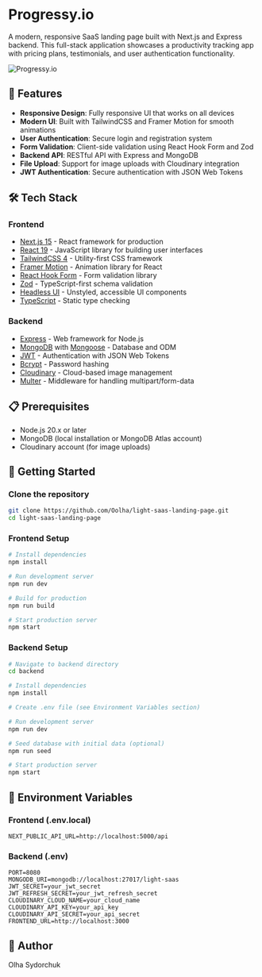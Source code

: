 # Progressy.io

A modern, responsive SaaS landing page built with Next.js and Express backend. This full-stack application showcases a productivity tracking app with pricing plans, testimonials, and user authentication functionality.

![Progressy.io](https://progressyio.vercel.app/)

## 🚀 Features

- **Responsive Design**: Fully responsive UI that works on all devices
- **Modern UI**: Built with TailwindCSS and Framer Motion for smooth animations
- **User Authentication**: Secure login and registration system
- **Form Validation**: Client-side validation using React Hook Form and Zod
- **Backend API**: RESTful API with Express and MongoDB
- **File Upload**: Support for image uploads with Cloudinary integration
- **JWT Authentication**: Secure authentication with JSON Web Tokens

## 🛠️ Tech Stack

### Frontend

- [Next.js 15](https://nextjs.org/) - React framework for production
- [React 19](https://react.dev/) - JavaScript library for building user interfaces
- [TailwindCSS 4](https://tailwindcss.com/) - Utility-first CSS framework
- [Framer Motion](https://www.framer.com/motion/) - Animation library for React
- [React Hook Form](https://react-hook-form.com/) - Form validation library
- [Zod](https://zod.dev/) - TypeScript-first schema validation
- [Headless UI](https://headlessui.com/) - Unstyled, accessible UI components
- [TypeScript](https://www.typescriptlang.org/) - Static type checking

### Backend

- [Express](https://expressjs.com/) - Web framework for Node.js
- [MongoDB](https://www.mongodb.com/) with [Mongoose](https://mongoosejs.com/) - Database and ODM
- [JWT](https://jwt.io/) - Authentication with JSON Web Tokens
- [Bcrypt](https://github.com/kelektiv/node.bcrypt.js) - Password hashing
- [Cloudinary](https://cloudinary.com/) - Cloud-based image management
- [Multer](https://github.com/expressjs/multer) - Middleware for handling multipart/form-data

## 📋 Prerequisites

- Node.js 20.x or later
- MongoDB (local installation or MongoDB Atlas account)
- Cloudinary account (for image uploads)

## 🚀 Getting Started

### Clone the repository

```bash
git clone https://github.com/Oolha/light-saas-landing-page.git
cd light-saas-landing-page
```

### Frontend Setup

```bash
# Install dependencies
npm install

# Run development server
npm run dev

# Build for production
npm run build

# Start production server
npm start
```

### Backend Setup

```bash
# Navigate to backend directory
cd backend

# Install dependencies
npm install

# Create .env file (see Environment Variables section)

# Run development server
npm run dev

# Seed database with initial data (optional)
npm run seed

# Start production server
npm start
```

## 🔐 Environment Variables

### Frontend (.env.local)

```
NEXT_PUBLIC_API_URL=http://localhost:5000/api
```

### Backend (.env)

```
PORT=8080
MONGODB_URI=mongodb://localhost:27017/light-saas
JWT_SECRET=your_jwt_secret
JWT_REFRESH_SECRET=your_jwt_refresh_secret
CLOUDINARY_CLOUD_NAME=your_cloud_name
CLOUDINARY_API_KEY=your_api_key
CLOUDINARY_API_SECRET=your_api_secret
FRONTEND_URL=http://localhost:3000
```

## 👤 Author

Olha Sydorchuk
